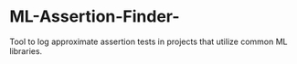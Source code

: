 # ML-Assertion-Finder-
Tool to log approximate assertion tests in projects that utilize common ML libraries.
